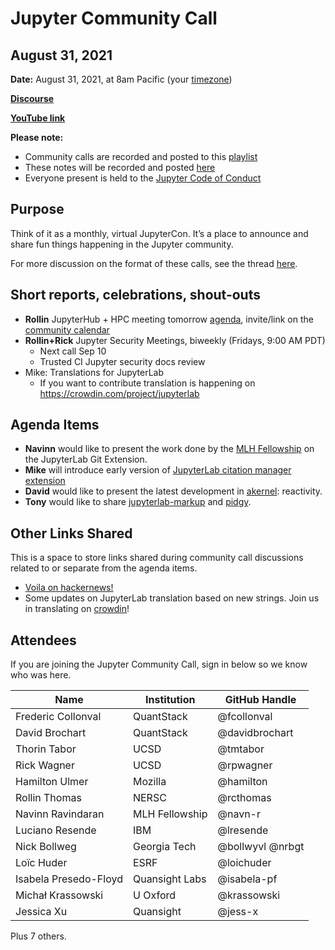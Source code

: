 # Jupyter Community Call 
## August 31, 2021

**Date:** August 31, 2021, at 8am Pacific (your [timezone](https://arewemeetingyet.com/Los%20Angeles/2021-08-31/8:00/Jupyter%20Community%20Call))

**[Discourse](https://discourse.jupyter.org/t/jupyter-community-calls/668)**

**[YouTube link](https://zoom.us/my/jovyan?pwd=c0JZTHlNdS9Sek9vdzR3aTJ4SzFTQT09)** 

**Please note:**
- Community calls are recorded and posted to this [playlist](https://www.youtube.com/playlist?list=PLUrHeD2K9Cmkoamm4NjLmvXC4Y6E1o8SP)
- These notes will be recorded and posted [here](https://jupyter.readthedocs.io/en/latest/community/community-call-notes/index.html)
- Everyone present is held to the [Jupyter Code of Conduct](https://jupyter.org/conduct)

## Purpose

Think of it as a monthly, virtual JupyterCon. It’s a place to announce and share fun things happening in the Jupyter community.

For more discussion on the format of these calls, see the thread [here](https://discourse.jupyter.org/t/reviving-the-all-jupyter-team-meetings/423).

## Short reports, celebrations, shout-outs

* **Rollin** JupyterHub + HPC meeting tomorrow [agenda](https://hackmd.io/r4AuJjSpSoeTw_Br8dgMRA), invite/link on the [community calendar](https://discourse.jupyter.org/t/jupyter-community-calendar/2485)
* **Rollin+Rick** Jupyter Security Meetings, biweekly (Fridays, 9:00 AM PDT)
    * Next call Sep 10
    * Trusted CI Jupyter security docs review
* Mike: Translations for JupyterLab
    * If you want to contribute translation is happening on https://crowdin.com/project/jupyterlab

## Agenda Items

* **Navinn** would like to present the work done by the [MLH Fellowship](https://fellowship.mlh.io/) on the JupyterLab Git Extension.
* **Mike** will introduce early version of [JupyterLab citation manager extension](https://github.com/krassowski/jupyterlab-citation-manager)
* **David** would like to present the latest development in [akernel](https://github.com/davidbrochart/akernel): reactivity.
* **Tony** would like to share [jupyterlab-markup](https://github.com/agoose77/jupyterlab-markup) and [pidgy](https://github.com/deathbeds/pidgy).

## Other Links Shared

This is a space to store links shared during community call discussions related to or separate from the agenda items.

- [Voila on hackernews!](https://news.ycombinator.com/item?id=28364923)
- Some updates on JupyterLab translation based on new strings. Join us in translating on [crowdin](https://crowdin.com/project/jupyterlab)!

## Attendees

If you are joining the Jupyter Community Call, sign in below so we know who was here.

|   Name   |           Institution     | GitHub Handle                     |
|----------|---------------------------|-----------------------------------| 
| Frederic Collonval | QuantStack | @fcollonval |
| David Brochart | QuantStack | @davidbrochart |
| Thorin Tabor         | UCSD            | @tmtabor |
| Rick Wagner         | UCSD           | @rpwagner|
| Hamilton Ulmer| Mozilla | @hamilton | 
| Rollin Thomas         | NERSC            | @rcthomas | 
| Navinn Ravindaran | MLH Fellowship | @navn-r
| Luciano Resende | IBM | @lresende |
| Nick Bollweg | Georgia Tech | @bollwyvl @nrbgt 
| Loïc Huder | ESRF | @loichuder |
| Isabela Presedo-Floyd | Quansight Labs | @isabela-pf |
| Michał Krassowski | U Oxford | @krassowski |
| Jessica Xu | Quansight | @jess-x |

Plus 7 others.